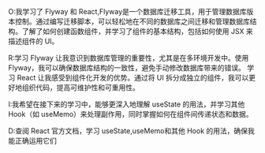 O:我学习了 Flyway 和 React,Flyway是一个数据库迁移工具，用于管理数据库版本控制。通过编写迁移脚本，可以轻松地在不同的数据库之间迁移和管理数据库结构。了解了如何创建函数组件，并学习了组件的基本结构，包括如何使用 JSX 来描述组件的 UI。

R:学习 Flyway 让我意识到数据库管理的重要性，尤其是在多环境开发中。使用 Flyway，我可以确保数据库结构的一致性，避免手动修改数据库带来的错误。 学习 React 让我感受到组件化开发的优势。通过将 UI 拆分成独立的组件，我可以更好地组织代码，提高可维护性和可重用性。

I:我希望在接下来的学习中，能够更深入地理解 useState 的用法，并学习其他 Hook（如 useMemo）来处理副作用，同时掌握如何在组件间传递状态和数据。

D:查阅 React 官方文档，学习 useState,useMemo和其他 Hook 的用法，确保我能正确运用它们
